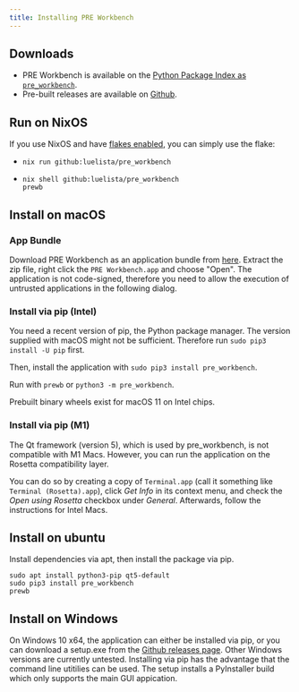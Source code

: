 ```yaml
---
title: Installing PRE Workbench
---
```


## Downloads

* PRE Workbench is available on the [Python Package Index as `pre_workbench`](https://pypi.org/project/pre-workbench/).
* Pre-built releases are available on [Github](https://github.com/luelista/pre_workbench/releases).

## Run on NixOS

If you use NixOS and have [flakes enabled](https://nixos.wiki/wiki/Flakes#Enable_flakes_temporarily), you can simply
use the flake:

* `nix run github:luelista/pre_workbench`

* ```
  nix shell github:luelista/pre_workbench
  prewb
  ```


## Install on macOS

### App Bundle

Download PRE Workbench as an application bundle from [here](https://github.com/luelista/pre_workbench/releases). Extract the zip file, right click the `PRE Workbench.app` and choose "Open". The application is not code-signed, therefore you need to allow the execution of untrusted applications in the following dialog.


### Install via pip (Intel)

You need a recent version of pip, the Python package manager. The version supplied with 
macOS might not be sufficient. Therefore run `sudo pip3 install -U pip` first.

Then, install the application with `sudo pip3 install pre_workbench`.

Run with `prewb` or `python3 -m pre_workbench`.

Prebuilt binary wheels exist for macOS 11 on Intel chips. 


### Install via pip (M1)

The Qt framework (version 5), which is used by pre_workbench, is not compatible 
with M1 Macs. However, you can run the application on the Rosetta compatibility layer.

You can do so by creating a copy of `Terminal.app` (call it something like 
`Terminal (Rosetta).app`), click *Get Info* in its context menu, and check 
the *Open using Rosetta* checkbox under *General*.  Afterwards, follow the 
instructions for Intel Macs.


## Install on ubuntu

Install dependencies via apt, then install the package via pip.

```
sudo apt install python3-pip qt5-default
sudo pip3 install pre_workbench
prewb
```


## Install on Windows

On Windows 10 x64, the application can either be installed via pip, or you can 
download a setup.exe from the [Github releases page](https://github.com/luelista/pre_workbench/releases).
Other Windows versions are currently untested.
Installing via pip has the advantage that the command line utitilies can be used.
The setup installs a PyInstaller build which only supports the main GUI appication.



